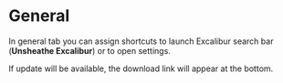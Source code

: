 # General

In general tab you can assign shortcuts to launch Excalibur search bar \(**Unsheathe Excalibur**\) or to open settings.

If update will be available, the download link will appear at the bottom.

